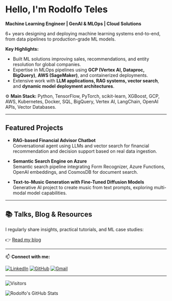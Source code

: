 # Hello, I'm Rodolfo Teles

**Machine Learning Engineer | GenAI & MLOps | Cloud Solutions**

  6+ years designing and deploying machine learning systems end-to-end, from data pipelines to production-grade ML models.

**Key Highlights:**
- Built ML solutions improving sales, recommendations, and entity resolution for global companies.
- Expertise in MLOps pipelines using **GCP (Vertex AI, Dataproc, BigQuery)**, **AWS (SageMaker)**, and containerized deployments.
- Extensive work with **LLM applications, RAG systems, vector search**, and **dynamic model deployment architectures**.

⚙️ **Main Stack:**
Python, TensorFlow, PyTorch, scikit-learn, XGBoost, GCP, AWS, Kubernetes, Docker, SQL, BigQuery, Vertex AI, LangChain, OpenAI APIs, Vector Databases.

---

## Featured Projects

- **RAG-based Financial Advisor Chatbot**  
Conversational agent using LLMs and vector search for financial recommendation and decision support based on real data ingestion.

- **Semantic Search Engine on Azure**  
Semantic search pipeline integrating Form Recognizer, Azure Functions, OpenAI embeddings, and CosmosDB for document search.

- **Text-to-Music Generation with Fine-Tuned Diffusion Models**  
Generative AI project to create music from text prompts, exploring multi-modal model capabilities.

---

## 📚 Talks, Blog & Resources

I regularly share insights, practical tutorials, and ML case studies:

👉 [Read my blog](https://rodolfoteles.com.br/)

---

📫 **Connect with me:**

[![LinkedIn](https://img.shields.io/badge/LinkedIn-blue?logo=linkedin&style=flat&logoColor=white)](https://linkedin.com/in/rodolfojt)
[![GitHub](https://img.shields.io/badge/GitHub-000?logo=github&style=flat&logoColor=white)](https://github.com/rodolfojt)
[![Gmail](https://img.shields.io/badge/Gmail-red?logo=gmail&style=flat&logoColor=white)](mailto:rodolfojeronimoteles@gmail.com)

---

![Visitors](https://shields.io/badge/dynamic/json?color=informational&label=Visitors&query=value&url=https://api.countapi.xyz/hit/rodolfojt.github.io/visits&style=flat)

![Rodolfo's GitHub Stats](https://github-readme-stats.vercel.app/api?username=rodolfojt&count_private=true&show_icons=true&theme=algolia)
